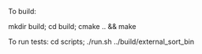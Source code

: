 To build:


  mkdir build;
  cd build;
  cmake .. && make

To run tests:
  cd scripts;
  ./run.sh ../build/external_sort_bin
